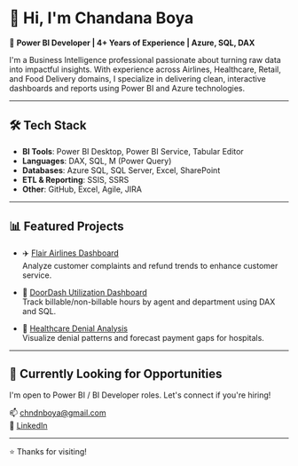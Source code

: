 # 👋 Hi, I'm Chandana Boya

🎯 **Power BI Developer | 4+ Years of Experience | Azure, SQL, DAX**

I'm a Business Intelligence professional passionate about turning raw data into impactful insights. With experience across Airlines, Healthcare, Retail, and Food Delivery domains, I specialize in delivering clean, interactive dashboards and reports using Power BI and Azure technologies.

---

## 🛠 Tech Stack

- **BI Tools**: Power BI Desktop, Power BI Service, Tabular Editor  
- **Languages**: DAX, SQL, M (Power Query)  
- **Databases**: Azure SQL, SQL Server, Excel, SharePoint  
- **ETL & Reporting**: SSIS, SSRS  
- **Other**: GitHub, Excel, Agile, JIRA  

---

## 📊 Featured Projects

- ✈️ [Flair Airlines Dashboard](https://github.com/chandanayaboya/flair-airlines-dashboard)  
  Analyze customer complaints and refund trends to enhance customer service.

- 🍔 [DoorDash Utilization Dashboard](https://github.com/chandanayaboya/doordash-employee-utilization)  
  Track billable/non-billable hours by agent and department using DAX and SQL.

- 🏥 [Healthcare Denial Analysis](https://github.com/chandanayaboya/healthcare-denial-analysis)  
  Visualize denial patterns and forecast payment gaps for hospitals.

---

## 💼 Currently Looking for Opportunities

I'm open to Power BI / BI Developer roles. Let's connect if you're hiring!

📫 chndnboya@gmail.com  
🔗 [LinkedIn](https://www.linkedin.com/in/chandana-boya-b36159365)

---

⭐️ Thanks for visiting!
